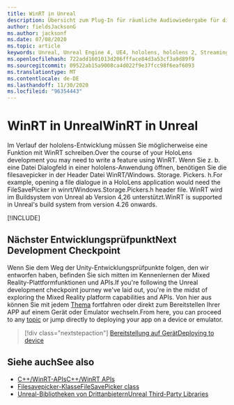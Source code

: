 ```yaml
---
title: WinRT in Unreal
description: Übersicht zum Plug-In für räumliche Audiowiedergabe für die Unreal Engine.
author: fieldsJacksonG
ms.author: jacksonf
ms.date: 07/08/2020
ms.topic: article
keywords: Unreal, Unreal Engine 4, UE4, hololens, hololens 2, Streaming, Remoting, Mixed Reality, Development, Getting Started, Features, New Project, Emulator, Documentation, Guides, Features, holograms, Game Development, Mixed Reality Headset, Windows Mixed Reality Headset, Virtual Reality Headset, WinRT, dll
ms.openlocfilehash: 722add1601013d206ffface84d3a53cf3a9d89f9
ms.sourcegitcommit: 09522ab15a9008ca4d022f9e37fcc98f6eaf6093
ms.translationtype: MT
ms.contentlocale: de-DE
ms.lasthandoff: 11/30/2020
ms.locfileid: "96354443"
---
```

# <a name="winrt-in-unreal"></a><span data-ttu-id="00fe2-104">WinRT in Unreal</span><span class="sxs-lookup"><span data-stu-id="00fe2-104">WinRT in Unreal</span></span>

<span data-ttu-id="00fe2-105">Im Verlauf der hololens-Entwicklung müssen Sie möglicherweise eine Funktion mit WinRT schreiben.</span><span class="sxs-lookup"><span data-stu-id="00fe2-105">Over the course of your HoloLens development you may need to write a feature using WinRT.</span></span> <span data-ttu-id="00fe2-106">Wenn Sie z. b. eine Datei Dialogfeld in einer hololens-Anwendung öffnen, benötigen Sie die filesavepicker in der Header Datei WinRT/Windows. Storage. Pickers. h.</span><span class="sxs-lookup"><span data-stu-id="00fe2-106">For example, opening a file dialogue in a HoloLens application would need the FileSavePicker in winrt/Windows.Storage.Pickers.h header file.</span></span> <span data-ttu-id="00fe2-107">WinRT wird im Buildsystem von Unreal ab Version 4,26 unterstützt.</span><span class="sxs-lookup"><span data-stu-id="00fe2-107">WinRT is supported in Unreal's build system from version 4.26 onwards.</span></span>

[!INCLUDE[](includes/tabs-winRT.md)]

## <a name="next-development-checkpoint"></a><span data-ttu-id="00fe2-108">Nächster Entwicklungsprüfpunkt</span><span class="sxs-lookup"><span data-stu-id="00fe2-108">Next Development Checkpoint</span></span>

<span data-ttu-id="00fe2-109">Wenn Sie dem Weg der Unity-Entwicklungsprüfpunkte folgen, den wir entworfen haben, befinden Sie sich mitten im Kennenlernen der Mixed Reality-Plattformfunktionen und APIs.</span><span class="sxs-lookup"><span data-stu-id="00fe2-109">If you're following the Unreal development checkpoint journey we've laid out, you're in the midst of exploring the Mixed Reality platform capabilities and APIs.</span></span> <span data-ttu-id="00fe2-110">Von hier aus können Sie mit jedem [Thema](unreal-development-overview.md#3-platform-capabilities-and-apis) fortfahren oder direkt zum Bereitstellen Ihrer APP auf einem Gerät oder Emulator wechseln.</span><span class="sxs-lookup"><span data-stu-id="00fe2-110">From here, you can proceed to any [topic](unreal-development-overview.md#3-platform-capabilities-and-apis) or jump directly to deploying your app on a device or emulator.</span></span>

> [!div class="nextstepaction"]
> [<span data-ttu-id="00fe2-111">Bereitstellung auf Gerät</span><span class="sxs-lookup"><span data-stu-id="00fe2-111">Deploying to device</span></span>](unreal-deploying.md)

## <a name="see-also"></a><span data-ttu-id="00fe2-112">Siehe auch</span><span class="sxs-lookup"><span data-stu-id="00fe2-112">See also</span></span>
* [<span data-ttu-id="00fe2-113">C++/WinRT-APIs</span><span class="sxs-lookup"><span data-stu-id="00fe2-113">C++/WinRT APIs</span></span>](https://docs.microsoft.com/windows/uwp/cpp-and-winrt-apis/)
* [<span data-ttu-id="00fe2-114">Filesavepicker-Klasse</span><span class="sxs-lookup"><span data-stu-id="00fe2-114">FileSavePicker class</span></span>](https://docs.microsoft.com/uwp/api/Windows.Storage.Pickers.FileSavePicker) 
* [<span data-ttu-id="00fe2-115">Unreal-Bibliotheken von Drittanbietern</span><span class="sxs-lookup"><span data-stu-id="00fe2-115">Unreal Third-Party Libraries</span></span>](https://docs.unrealengine.com/Programming/BuildTools/UnrealBuildTool/ThirdPartyLibraries/index.html) 

